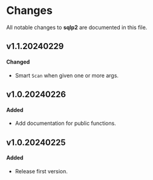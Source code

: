 # Changes

All notable changes to **sqlp2** are documented in this file.

## v1.1.20240229

#### Changed

- Smart `Scan` when given one or more args.

## v1.0.20240226

#### Added

- Add documentation for public functions.

## v1.0.20240225

#### Added

- Release first version.
